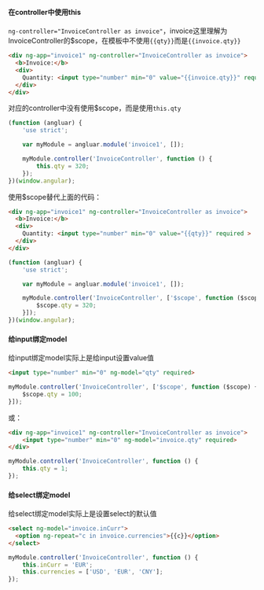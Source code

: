 #### 在controller中使用this

`ng-controller="InvoiceController as invoice"`，invoice这里理解为InvoiceController的$scope，在模板中不使用`{{qty}}`而是`{{invoice.qty}}`

```html
<div ng-app="invoice1" ng-controller="InvoiceController as invoice">
  <b>Invoice:</b>
  <div>
    Quantity: <input type="number" min="0" value="{{invoice.qty}}" required >
  </div>
</div>
```

对应的controller中没有使用$scope，而是使用`this.qty`

```javascript
(function (angluar) {
    'use strict';

    var myModule = angluar.module('invoice1', []);

    myModule.controller('InvoiceController', function () {
        this.qty = 320;
    });
})(window.angular);
```

使用$scope替代上面的代码：

```html
<div ng-app="invoice1" ng-controller="InvoiceController as invoice">
  <b>Invoice:</b>
  <div>
    Quantity: <input type="number" min="0" value="{{qty}}" required >
  </div>
</div>
```

```javascript
(function (angluar) {
    'use strict';

    var myModule = angluar.module('invoice1', []);

    myModule.controller('InvoiceController', ['$scope', function ($scope) {
        $scope.qty = 320;
    }]);
})(window.angular);
```

#### 给input绑定model

给input绑定model实际上是给input设置value值

```html
<input type="number" min="0" ng-model="qty" required>
```

```javascript
myModule.controller('InvoiceController', ['$scope', function ($scope) {
    $scope.qty = 100;
}]);
```

或：

```html
<div ng-app="invoice1" ng-controller="InvoiceController as invoice">
    <input type="number" min="0" ng-model="invoice.qty" required>
</div>
```

```javascript
myModule.controller('InvoiceController', function () {
    this.qty = 1;
});
```

#### 给select绑定model

给select绑定model实际上是设置select的默认值

```html
<select ng-model="invoice.inCurr">
  <option ng-repeat="c in invoice.currencies">{{c}}</option>
</select>
```

```javascript
myModule.controller('InvoiceController', function () {
    this.inCurr = 'EUR';
    this.currencies = ['USD', 'EUR', 'CNY'];
});
```
